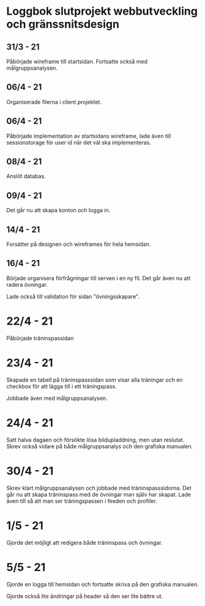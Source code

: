 # Loggbok slutprojekt webbutveckling och gränssnitsdesign

## 31/3 - 21

Påbörjade wireframe till startsidan. Fortsatte också med målgruppsanalysen.

## 06/4 - 21

Organiserade filerna i client projektet.

## 06/4 - 21

Påbörjade implementation av startsidans wireframe, lade även till sessionstorage för user id när det väl ska implementeras.

## 08/4 - 21

Anslöt databas.

## 09/4 - 21

Det går nu att skapa konton och logga in.

## 14/4 - 21

Forsätter på designen och wireframes för hela hemsidan.

## 16/4 - 21

Började organisera förfrågningar till serven i en ny fil. Det går även nu att radera övningar.

Lade också till validation för sidan "övningsskapare".

# 22/4 - 21

Påbörjade träninspassidan

# 23/4 - 21

Skapade en tabell på träninspasssidan som visar alla träningar och en checkbox för att lägga till i ett träningspass.

Jobbade även med målgruppsanalysen.

# 24/4 - 21

Satt halva dagaen och försökte lösa bildupladdning, men utan reslutat. Skrev också vidare på både målgruppsanalys och den grafiska manualen.

# 30/4 - 21

Skrev klart målgruppsanalysen och jobbade med träninspasssidorna. Det går nu att skapa träninspass med de övningar man själv har skapat. Lade även till så att man ser träningspassen i feeden och profiler.

# 1/5 - 21

Gjorde det möjligt att redigera både träninspass och övningar.

# 5/5 - 21

Gjorde en logga till hemsidan och fortsatte skriva på den grafiska manualen. 

Gjorde också lite ändringar på header så den ser lite bättre ut.